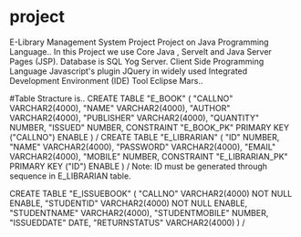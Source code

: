 # project
E-Library Management System Project
Project on Java Programming Language..
In this Project we use Core Java , Servelt and Java Server Pages (JSP).
Database is SQL Yog Server.
Client Side Programming Language Javascript's plugin JQuery in widely used 
Integrated Development Environment (IDE) Tool Eclipse Mars..


#Table Stracture is..
CREATE TABLE  "E_BOOK" 
   (	"CALLNO" VARCHAR2(4000), 
	"NAME" VARCHAR2(4000), 
	"AUTHOR" VARCHAR2(4000), 
	"PUBLISHER" VARCHAR2(4000), 
	"QUANTITY" NUMBER, 
	"ISSUED" NUMBER, 
	 CONSTRAINT "E_BOOK_PK" PRIMARY KEY ("CALLNO") ENABLE
   )
/
CREATE TABLE  "E_LIBRARIAN" 
   (	"ID" NUMBER, 
	"NAME" VARCHAR2(4000), 
	"PASSWORD" VARCHAR2(4000), 
	"EMAIL" VARCHAR2(4000), 
	"MOBILE" NUMBER, 
	 CONSTRAINT "E_LIBRARIAN_PK" PRIMARY KEY ("ID") ENABLE
   )
/
Note: ID must be generated through sequence in E_LIBRARIAN table.

CREATE TABLE  "E_ISSUEBOOK" 
   (	"CALLNO" VARCHAR2(4000) NOT NULL ENABLE, 
	"STUDENTID" VARCHAR2(4000) NOT NULL ENABLE, 
	"STUDENTNAME" VARCHAR2(4000), 
	"STUDENTMOBILE" NUMBER, 
	"ISSUEDDATE" DATE, 
	"RETURNSTATUS" VARCHAR2(4000)
   )
/


